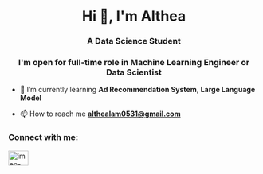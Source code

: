 <h1 align="center">Hi 👋, I'm Althea</h1>
<h3 align="center">A Data Science Student</h3>
<h3 align="center">I'm open for full-time role in <b>Machine Learning Engineer</b> or <b>Data Scientist</b></h3>

- 🌱 I’m currently learning **Ad Recommendation System**, **Large Language Model**

- 📫 How to reach me **althealam0531@gmail.com**


<h3 align="left">Connect with me:</h3>
<p align="left">
<a href="https://linkedin.com/in/kahei-lam/" target="blank"><img align="center" src="https://raw.githubusercontent.com/rahuldkjain/github-profile-readme-generator/master/src/images/icons/Social/linked-in-alt.svg" alt="imen-bakir" height="30" width="40" /></a>
</p>

